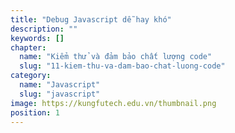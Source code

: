 ```yaml
---
title: "Debug Javascript dễ hay khó"
description: ""
keywords: []
chapter:
  name: "Kiểm thử và đảm bảo chất lượng code"
  slug: "11-kiem-thu-va-dam-bao-chat-luong-code"
category:
  name: "Javascript"
  slug: "javascript"
image: https://kungfutech.edu.vn/thumbnail.png
position: 1
---
```

